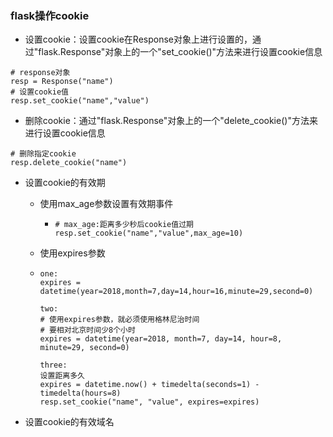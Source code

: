 ### flask操作cookie

* 设置cookie：设置cookie在Response对象上进行设置的，通过"flask.Response"对象上的一个"set\_cookie\(\)"方法来进行设置cookie信息

```
# response对象
resp = Response("name")
# 设置cookie值
resp.set_cookie("name","value")
```

* 删除cookie：通过"flask.Response"对象上的一个"delete\_cookie\(\)"方法来进行设置cookie信息

```
# 删除指定cookie
resp.delete_cookie("name")
```

* 设置cookie的有效期

  * 使用max\_age参数设置有效期事件
    * ```
      # max_age:距离多少秒后cookie值过期
      resp.set_cookie("name","value",max_age=10)
      ```
  * 使用expires参数

  * ```
    one:
    expires = datetime(year=2018,month=7,day=14,hour=16,minute=29,second=0)

    two:
    # 使用expires参数，就必须使用格林尼治时间
    # 要相对北京时间少8个小时
    expires = datetime(year=2018, month=7, day=14, hour=8, minute=29, second=0)

    three:
    设置距离多久
    expires = datetime.now() + timedelta(seconds=1) - timedelta(hours=8)
    resp.set_cookie("name", "value", expires=expires)
    ```

* 设置cookie的有效域名



